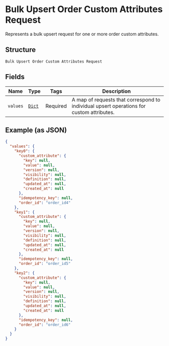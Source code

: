 
# Bulk Upsert Order Custom Attributes Request

Represents a bulk upsert request for one or more order custom attributes.

## Structure

`Bulk Upsert Order Custom Attributes Request`

## Fields

| Name | Type | Tags | Description |
|  --- | --- | --- | --- |
| `values` | [`Dict`](../../doc/models/bulk-upsert-order-custom-attributes-request-upsert-custom-attribute.md) | Required | A map of requests that correspond to individual upsert operations for custom attributes. |

## Example (as JSON)

```json
{
  "values": {
    "key0": {
      "custom_attribute": {
        "key": null,
        "value": null,
        "version": null,
        "visibility": null,
        "definition": null,
        "updated_at": null,
        "created_at": null
      },
      "idempotency_key": null,
      "order_id": "order_id4"
    },
    "key1": {
      "custom_attribute": {
        "key": null,
        "value": null,
        "version": null,
        "visibility": null,
        "definition": null,
        "updated_at": null,
        "created_at": null
      },
      "idempotency_key": null,
      "order_id": "order_id5"
    },
    "key2": {
      "custom_attribute": {
        "key": null,
        "value": null,
        "version": null,
        "visibility": null,
        "definition": null,
        "updated_at": null,
        "created_at": null
      },
      "idempotency_key": null,
      "order_id": "order_id6"
    }
  }
}
```

